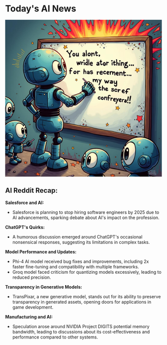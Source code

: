 
# Today's AI News

![Todays Image](pictures/20250110_101541.png)

## AI Reddit Recap:

**Salesforce and AI:**
- Salesforce is planning to stop hiring software engineers by 2025 due to AI advancements, sparking debate about AI's impact on the profession.

**ChatGPT's Quirks:**
- A humorous discussion emerged around ChatGPT's occasional nonsensical responses, suggesting its limitations in complex tasks.

**Model Performance and Updates:**
- Phi-4 AI model received bug fixes and improvements, including 2x faster fine-tuning and compatibility with multiple frameworks. 
- Groq model faced criticism for quantizing models excessively, leading to reduced precision.

**Transparency in Generative Models:**
- TransPixar, a new generative model, stands out for its ability to preserve transparency in generated assets, opening doors for applications in game development.

**Manufacturing and AI:**
- Speculation arose around NVIDIA Project DIGITS potential memory bandwidth, leading to discussions about its cost-effectiveness and performance compared to other systems.
